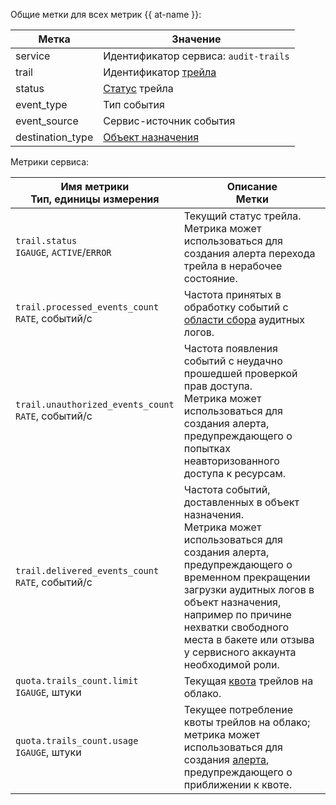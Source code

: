 Общие метки для всех метрик {{ at-name }}:

| Метка | Значение |
| --- | --- |
service | Идентификатор сервиса: `audit-trails`
trail | Идентификатор [трейла](../../../audit-trails/concepts/trail.md) |
status | [Статус](../../../audit-trails/concepts/trail.md#status) трейла |
event_type | Тип события |
event_source | Сервис-источник события |
destination_type | [Объект назначения](../../../audit-trails/concepts/trail.md#target) |

Метрики сервиса:

| Имя метрики<br>Тип, единицы измерения | Описание<br>Метки |
| --- | --- |
`trail.status`<br>`IGAUGE`, `ACTIVE`/`ERROR` | Текущий статус трейла.<br>Метрика может использоваться для создания алерта перехода трейла в нерабочее состояние. |
`trail.processed_events_count`<br>`RATE`, событий/с | Частота принятых в обработку событий с [области сбора](../../../audit-trails/concepts/trail.md#collecting-area) аудитных логов. |
`trail.unauthorized_events_count`<br>`RATE`, событий/с | Частота появления событий с неудачно прошедшей проверкой прав доступа.<br>Метрика может использоваться для создания алерта, предупреждающего о попытках неавторизованного доступа к ресурсам. |
`trail.delivered_events_count`<br>`RATE`, событий/с | Частота событий, доставленных в объект назначения.<br>Метрика может использоваться для создания алерта, предупреждающего о временном прекращении загрузки аудитных логов в объект назначения, например по причине нехватки свободного места в бакете или отзыва у сервисного аккаунта необходимой роли. |
`quota.trails_count.limit`<br>`IGAUGE`, штуки | Текущая [квота](../../../audit-trails/concepts/limits.md) трейлов на облако. |
`quota.trails_count.usage`<br>`IGAUGE`, штуки | Текущее потребление квоты трейлов на облако; метрика может использоваться для создания [алерта](../../../monitoring/concepts/alerting.md), предупреждающего о приближении к квоте. |